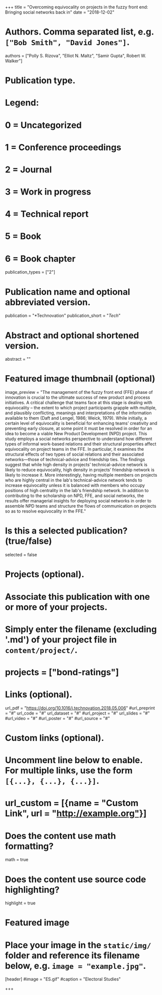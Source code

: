 +++
title = "Overcoming equivocality on projects in the fuzzy front end: Bringing social networks back in"
date = "2018-12-02"

# Authors. Comma separated list, e.g. `["Bob Smith", "David Jones"]`.
authors = ["Polly S. Rizova", "Elliot N. Maltz", "Samir Gupta", Robert W. Walker"]

# Publication type.
# Legend:
# 0 = Uncategorized
# 1 = Conference proceedings
# 2 = Journal
# 3 = Work in progress
# 4 = Technical report
# 5 = Book
# 6 = Book chapter
publication_types = ["2"]

# Publication name and optional abbreviated version.
publication = "*Technovation"
publication_short = "*Tech*"

# Abstract and optional shortened version.
abstract = ""

# Featured image thumbnail (optional)
image_preview = "The management of the fuzzy front end (FFE) phase of innovation is crucial to the ultimate success of new product and process initiatives. A critical challenge that teams face at this stage is dealing with equivocality – the extent to which project participants grapple with multiple, and plausibly conflicting, meanings and interpretations of the information available to them (Daft and Lengel, 1986; Weick, 1979). While initially, a certain level of equivocality is beneficial for enhancing teams’ creativity and preventing early closure, at some point it must be resolved in order for an idea to become a viable New Product Development (NPD) project. This study employs a social networks perspective to understand how different types of informal work-based relations and their structural properties affect equivocality on project teams in the FFE. In particular, it examines the structural effects of two types of social relations and their associated networks—those of technical-advice and friendship ties. The findings suggest that while high density in projects’ technical-advice network is likely to reduce equivocality, high density in projects’ friendship network is likely to increase it. More interestingly, having multiple members on projects who are highly central in the lab's technical-advice network tends to increase equivocality unless it is balanced with members who occupy positions of high centrality in the lab's friendship network. In addition to contributing to the scholarship on NPD, FFE, and social networks, the results offer managerial insights for deploying social networks in order to assemble NPD teams and structure the flows of communication on projects so as to resolve equivocality in the FFE."

# Is this a selected publication? (true/false)
selected = false

# Projects (optional).
#   Associate this publication with one or more of your projects.
#   Simply enter the filename (excluding '.md') of your project file in `content/project/`.
# projects = ["bond-ratings"]

# Links (optional).
url_pdf = "https://doi.org/10.1016/j.technovation.2018.05.006"
#url_preprint = "#"
url_code = "#"
url_dataset = "#"
#url_project = "#"
url_slides = "#"
#url_video = "#"
#url_poster = "#"
#url_source = "#"

# Custom links (optional).
#   Uncomment line below to enable. For multiple links, use the form `[{...}, {...}, {...}]`.
# url_custom = [{name = "Custom Link", url = "http://example.org"}]

# Does the content use math formatting?
math = true

# Does the content use source code highlighting?
highlight = true

# Featured image
# Place your image in the `static/img/` folder and reference its filename below, e.g. `image = "example.jpg"`.
[header]
#image = "ES.gif"
#caption = "Electoral Studies"

+++
